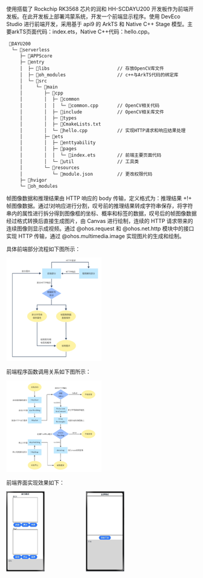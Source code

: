 使用搭载了 Rockchip RK3568 芯片的润和 HH-SCDAYU200 开发板作为前端开发板。在此开发板上部署鸿蒙系统，开发一个前端显示程序。使用 DevEco Studio 进行前端开发，采用基于 api9 的 ArkTS 和 Native C++ Stage 模型。主要arkTS页面代码：index.ets，Native C++代码：hello.cpp。
```
 📁DAYU200
  └─ 📁serverless
     ├─ 📁APPScore
     ├─ 📁entry
     │  ├─ 📁libs                         // 存放OpenCV库文件
     │  ├─ 📁oh_modules                   // c++与ArkTS代码的绑定库
     │  └─ 📁src
     │     └─ 📁main
     │        ├─ 📁cpp
     │        │  ├─ 📁common
     │        │  │  └─ 📄common.cpp       // OpenCV相关代码
     │        │  ├─ 📁include             // OpenCV相关库文件
     │        │  ├─ 📁types
     │        │  ├─ 📄CmakeLists.txt
     │        │  └─ 📄hello.cpp           // 实现HTTP请求和响应结果处理
     │        ├─ 📁ets
     │        │  ├─ 📁enttyability
     │        │  ├─ 📁pages
     │        │  │  └─ 📄index.ets        // 前端主要页面代码
     │        │  └─ 📁util                // 工具类
     │        └─ 📁resources 
     │           └─ 📄module.json         // 更改权限代码
     ├─ 📁hvigor
     └─ 📁oh_modules
```
帧图像数据和推理结果由 HTTP 响应的 body 传输，定义格式为：推理结果 +!+ 帧图像数据。通过!对响应进行分割，叹号前的推理结果转成字符串保存，将字符串内的属性进行拆分得到图像框的坐标、概率和标签的数据，叹号后的帧图像数据经过格式转换后直接生成图片，由 Canvas 进行绘制，连续的 HTTP 请求带来的连续图像则显示成视频。通过 @ohos.request 和 @ohos.net.http 模块中的接口实现 HTTP 传输，通过 @ohos.multimedia.image 实现图片的生成和绘制。

具体前端部分流程如下图所示：

<img src="/image/前端开发板流程.png" alt="前端开发板流程" width="50%" />

前端程序函数调用关系如下图所示：

<img src="/image/前端函数调用.png" alt="前端函数调用" width="50%" />

前端界面实现效果如下：
<div style="display: flex; gap: 10px;">
  <img src="/image/前端界面实现效果.png" alt="前端界面" width="20%" style="margin-right: 100px;" />
  <img src="/image/前端界面全屏实现效果.png" alt="前端界面" width="20%" />
</div>
